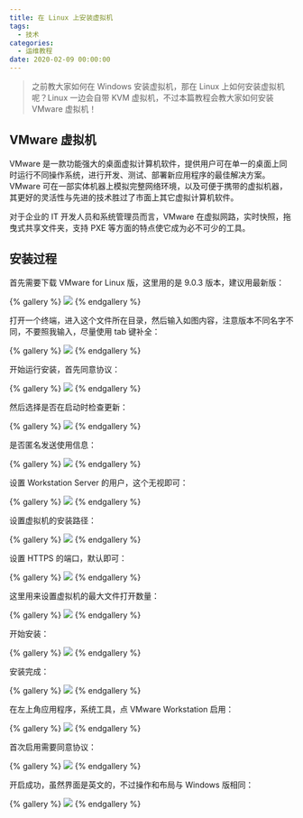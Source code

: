 ```yaml
---
title: 在 Linux 上安装虚拟机
tags:
  - 技术
categories:
  - 运维教程
date: 2020-02-09 00:00:00
---
```


> 之前教大家如何在 Windows 安装虚拟机，那在 Linux 上如何安装虚拟机呢？Linux 一边会自带 KVM 虚拟机，不过本篇教程会教大家如何安装 VMware 虚拟机！

<!-- more -->

## VMware 虚拟机

VMware 是一款功能强大的桌面虚拟计算机软件，提供用户可在单一的桌面上同时运行不同操作系统，进行开发、测试、部署新应用程序的最佳解决方案。VMware 可在一部实体机器上模拟完整网络环境，以及可便于携带的虚拟机器，其更好的灵活性与先进的技术胜过了市面上其它虚拟计算机软件。

对于企业的 IT 开发人员和系统管理员而言，VMware 在虚拟网路，实时快照，拖曳式共享文件夹，支持 PXE 等方面的特点使它成为必不可少的工具。

## 安装过程

首先需要下载 VMware for Linux 版，这里用的是 9.0.3 版本，建议用最新版：

{% gallery %}
![](https://cdn.dusays.com/2020/02/189-1.jpg/1)
{% endgallery %}

打开一个终端，进入这个文件所在目录，然后输入如图内容，注意版本不同名字不同，不要照我输入，尽量使用 tab 键补全：

{% gallery %}
![](https://cdn.dusays.com/2020/02/189-2.jpg/1)
{% endgallery %}

开始运行安装，首先同意协议：

{% gallery %}
![](https://cdn.dusays.com/2020/02/189-3.jpg/1)
{% endgallery %}

然后选择是否在启动时检查更新：

{% gallery %}
![](https://cdn.dusays.com/2020/02/189-4.jpg/1)
{% endgallery %}

是否匿名发送使用信息：

{% gallery %}
![](https://cdn.dusays.com/2020/02/189-5.jpg/1)
{% endgallery %}

设置 Workstation Server 的用户，这个无视即可：

{% gallery %}
![](https://cdn.dusays.com/2020/02/189-6.jpg/1)
{% endgallery %}

设置虚拟机的安装路径：

{% gallery %}
![](https://cdn.dusays.com/2020/02/189-7.jpg/1)
{% endgallery %}

设置 HTTPS 的端口，默认即可：

{% gallery %}
![](https://cdn.dusays.com/2020/02/189-8.jpg/1)
{% endgallery %}

这里用来设置虚拟机的最大文件打开数量：

{% gallery %}
![](https://cdn.dusays.com/2020/02/189-9.jpg/1)
{% endgallery %}

开始安装：

{% gallery %}
![](https://cdn.dusays.com/2020/02/189-10.jpg/1)
{% endgallery %}

安装完成：

{% gallery %}
![](https://cdn.dusays.com/2020/02/189-11.jpg/1)
{% endgallery %}

在左上角应用程序，系统工具，点 VMware Workstation 启用：

{% gallery %}
![](https://cdn.dusays.com/2020/02/189-12.jpg/1)
{% endgallery %}

首次启用需要同意协议：

{% gallery %}
![](https://cdn.dusays.com/2020/02/189-13.jpg/1)
{% endgallery %}

开启成功，虽然界面是英文的，不过操作和布局与 Windows 版相同：

{% gallery %}
![](https://cdn.dusays.com/2020/02/189-14.jpg/1)
{% endgallery %}
